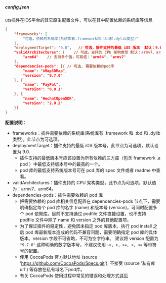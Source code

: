 ##### config.json
uts插件在iOS平台的其它原生配置文件，可以在其中配置依赖的系统库等信息  

```json
{
	"frameworks": [
		"可选，依赖的系统库(系统库有.framework和.tbd和.dylib类型)" 
	],
	"deploymentTarget": "9.0",   // 可选，插件支持的最低 iOS 版本  默认：9.0"
	"validArchitectures": [    // 可选，支持的 CPU 架构类型 默认：armv7、arm64
		"arm64"    // 支持多个值，可取值："arm64", "armv7"
	],	
	"dependencies-pods": [{ // 可选, 需要依赖的pod库
		"name": "AMap3DMap",
		"version": "9.7.0"
	}, {
		"name": "PayPal",
		"version": "0.0.1"
	}, {
		"name": "WechatOpenSDK",  
		"version": "2.0.2"     
	}]
}
```

**配置说明：**
- frameworks：插件需要依赖的系统库(系统库有 .framework 和 .tbd 和 .dylib 类型)，此节点为可选项。
- deploymentTarget：插件支持的最低 iOS 版本号，此节点为可选项，默认设置为 9.0.
	+ 插件支持的最低版本号应该设置为所有依赖的三方库（包含 framework .a pod ）中最低支持版本号中的最高的一个。
	+ pod 库的最低支持系统版本号可在 pod 库的 spec 文件或者 readme 中查看。
- validArchitectures：插件支持的 CPU 架构类型，此节点为可选项，默认值为：armv7、arm64。
- dependencies-pods：插件需要依赖的 pod 库
	+ 把需要依赖的 pod 库相关信息配置在 dependencies-pods 节点下，需要明确指定每个 pod 库的名字 (name) 和版本号 (version)，可同时配置多个 pod 依赖库。目前不支持通过 podfile 文件直接设置，也不支持 podfile 文件中除了 name 和 version 之外的其他配置项。
	+ 为了保证插件的稳定性，避免因未指定 pod 库版本，执行 pod install 之后 pod 库最新版本造成的代码不兼容问题，需要明确指定 pod 库的具体版本。version 字段不可省略，不可为空字符串。 建议将 version 配置为 `"9.7.0"` 这种明确的数字版本号，不建议使用 `~>, >, >=, <, <=` 等带符号的配置。
	+ 使用 CocoaPods 官方默认地址 (source 'https://github.com/CocoaPods/Specs.git'), 不接受 (source '私有库url') 等存放在私有域名下pod库。
	+ 有关 CocoaPods 使用过程中常见的错误和处理方式[详见](https://uniapp.dcloud.net.cn/plugin/uts-ios-cocoapods.html)